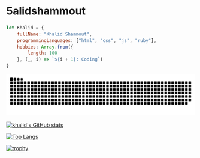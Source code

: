 # 5alidshammout

```javascript
let Khalid = {
    fullName: "Khalid Shammout",
    programmingLanguages: ["html", "css", "js", "ruby"],
    hobbies: Array.from({
        length: 100
    }, (_, i) => `${i + 1}: Coding`)
}
```

![snk](./github-user-contribution.svg)

[![khalid's GitHub stats](https://github-readme-stats.vercel.app/api?username=5alidshammout&theme=yeblu&show_icons=true)](https://github.com/anuraghazra/github-readme-stats)

[![Top Langs](https://github-readme-stats.vercel.app/api/top-langs/?username=5alidshammout&layout=compact&theme=yeblu)](https://github.com/anuraghazra/github-readme-stats)

[![trophy](https://github-profile-trophy.vercel.app/?username=5alidshammout&theme=nord)](https://github.com/ryo-ma/github-profile-trophy)

